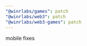```yaml
---
"@winrlabs/games": patch
"@winrlabs/web3": patch
"@winrlabs/web3-games": patch
---
```


mobile fixes

